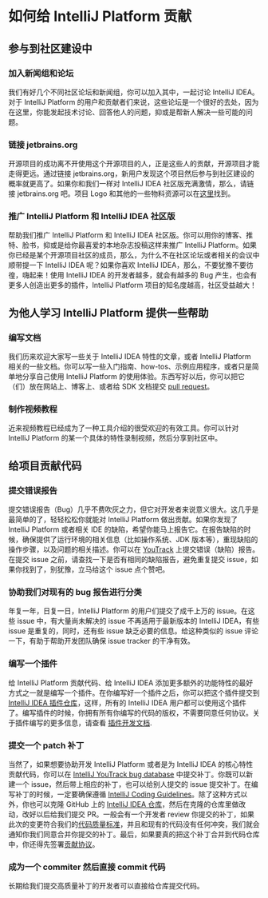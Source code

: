 # 如何给 IntelliJ Platform 贡献

## 参与到社区建设中

### 加入新闻组和论坛

我们有好几个不同社区论坛和新闻组，你可以加入其中，一起讨论 IntelliJ IDEA。对于 IntelliJ Platform 的用户和贡献者们来说，这些论坛是一个很好的去处，因为在这里，你能发起技术讨论、回答他人的问题，抑或是帮新人解决一些可能的问题。

### 链接 jetbrains.org

开源项目的成功离不开使用这个开源项目的人，正是这些人的贡献，开源项目才能走得更远。通过链接 jetbrains.org，新用户发现这个项目然后参与到社区建设的概率就更高了。如果你和我们一样对 IntelliJ IDEA 社区版充满激情，那么，请链接 jetbrains.org 吧。项目 Logo 和其他的一些物料资源可以在[这里](https://www.jetbrains.com/company/press/)找到。

### 推广 IntelliJ Platform 和 IntelliJ IDEA 社区版

帮助我们推广 IntelliJ Platform 和 IntelliJ IDEA 社区版。你可以用你的博客、推特、脸书，抑或是给你最喜爱的本地杂志投稿这样来推广 IntelliJ Platform。如果你已经是某个开源项目社区的成员，那么，为什么不在社区论坛或者相关的会议中顺带提一下 IntelliJ IDEA 呢？如果你喜欢 IntelliJ IDEA，那么，不要犹豫不要彷徨，嗨起来！使用 IntelliJ IDEA 的开发者越多，就会有越多的 Bug 产生，也会有更多人创造出更多的插件，IntelliJ Platform 项目的知名度越高，社区受益越大！

## 为他人学习 IntelliJ Platform 提供一些帮助

### 编写文档

我们历来欢迎大家写一些关于 IntelliJ IDEA 特性的文章，或者 IntelliJ Platform 相关的一些文档。你可以写一些入门指南、how-tos、示例应用程序，或者只是简单地分享自己使用 IntelliJ Platform 的使用体验。东西写好以后，你可以把它（们）放在网站上、博客上、或者给 SDK 文档提交 [pull request](https://www.jetbrains.org/intellij/sdk/docs/CONTRIBUTING.html)。

### 制作视频教程

近来视频教程已经成为了一种工具介绍的很受欢迎的有效工具。你可以针对 IntelliJ Platform 的某一个具体的特性录制视频，然后分享到社区中。

## 给项目贡献代码

### 提交错误报告

提交错误报告（Bug）几乎不费吹灰之力，但它对开发者来说意义很大。这几乎是最简单的了，轻轻松松你就能对 IntelliJ Platform 做出贡献。如果你发现了 IntelliJ Platform 或者相关 IDE 的缺陷，希望你能马上报告它。在报告缺陷的时候，确保提供了运行环境的相关信息（比如操作系统、JDK 版本等），重现缺陷的操作步骤，以及问题的相关描述。你可以在 [YouTrack](https://youtrack.jetbrains.com/issues/IDEA) 上提交错误（缺陷）报告。在提交 issue 之前，请查找一下是否有相同的缺陷报告，避免重复提交 issue，如果你找到了，别犹豫，立马给这个 issue 点个赞吧。

### 协助我们对现有的 bug 报告进行分类

年复一年，日复一日，IntelliJ Platform 的用户们提交了成千上万的 issue。在这些 issue 中，有大量尚未解决的 issue 不再适用于最新版本的 IntelliJ IDEA，有些 issue 是重复的，同时，还有些 issue 缺乏必要的信息。给这种类似的 issue 评论一下，有助于帮助开发团队确保 issue tracker 的干净有效。

### 编写一个插件

给 IntelliJ Platform 贡献代码、给 IntelliJ IDEA 添加更多额外的功能特性的最好方式之一就是编写一个插件。在你编写好一个插件之后，你可以把这个插件提交到 [IntelliJ IDEA 插件仓库](https://plugins.jetbrains.com/)，这样，所有的 IntelliJ IDEA 用户都可以使用这个插件了。编写插件的时候，你拥有所有你编写的代码的版权，不需要同意任何协议。关于插件编写的更多信息，请查看 [插件开发文档](https://www.jetbrains.org/display/IJOS/Writing+Plug-ins).

### 提交一个 patch 补丁

当然了，如果想要协助开发 IntelliJ Platform 或者是为 IntelliJ IDEA 的核心特性贡献代码，你可以在 [IntelliJ YouTrack bug database](https://youtrack.jetbrains.com/issues/IDEA) 中提交补丁。你既可以新建一个 issue，然后带上相应的补丁，也可以给别人提交的 issue 提交补丁。在编写补丁的时候，一定要确保遵循 [IntelliJ Coding Guidelines](https://www.jetbrains.org/intellij/sdk/docs/basics/intellij_coding_guidelines.html)。除了这种方式以外，你也可以克隆 GitHub 上的 [IntelliJ IDEA 仓库](https://github.com/JetBrains/intellij-community)，然后在克隆的仓库里做改动，改好以后给我们提交 PR。一般会有一个开发者 review 你提交的补丁，如果此次的变更符合我们的[代码质量标准](https://www.jetbrains.org/intellij/sdk/docs/basics/intellij_coding_guidelines.html)，并且和现有的代码没有任何冲突，我们就会通知你我们同意合并你提交的补丁。最后，如果要真的把这个补丁合并到代码仓库中，你还得先签署[贡献协议](https://www.jetbrains.org/display/IJOS/Contributor+Agreement)。

### 成为一个 commiter 然后直接 commit 代码

长期给我们提交高质量补丁的开发者可以直接给仓库提交代码。
